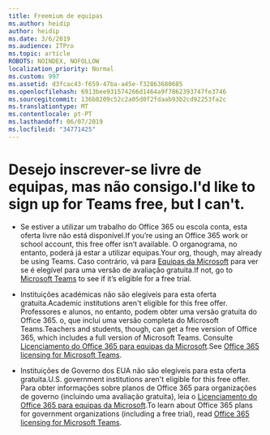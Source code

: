 ```yaml
---
title: Freemium de equipas
ms.author: heidip
author: heidip
ms.date: 3/6/2019
ms.audience: ITPro
ms.topic: article
ROBOTS: NOINDEX, NOFOLLOW
localization_priority: Normal
ms.custom: 997
ms.assetid: d3fcac43-f659-47ba-a45e-f32863680685
ms.openlocfilehash: 6913bee931574266d1464a9f7862393747fe3746
ms.sourcegitcommit: 136b8209c52c2a05d0f2fdaab93b2cd92253fa2c
ms.translationtype: MT
ms.contentlocale: pt-PT
ms.lasthandoff: 06/07/2019
ms.locfileid: "34771425"
---
```

# <a name="id-like-to-sign-up-for-teams-free-but-i-cant"></a><span data-ttu-id="3ea8a-102">Desejo inscrever-se livre de equipas, mas não consigo.</span><span class="sxs-lookup"><span data-stu-id="3ea8a-102">I'd like to sign up for Teams free, but I can't.</span></span>

- <span data-ttu-id="3ea8a-103">Se estiver a utilizar um trabalho do Office 365 ou escola conta, esta oferta livre não está disponível.</span><span class="sxs-lookup"><span data-stu-id="3ea8a-103">If you’re using an Office 365 work or school account, this free offer isn’t available.</span></span> <span data-ttu-id="3ea8a-104">O organograma, no entanto, poderá já estar a utilizar equipas.</span><span class="sxs-lookup"><span data-stu-id="3ea8a-104">Your org, though, may already be using Teams.</span></span> <span data-ttu-id="3ea8a-105">Caso contrário, vá para [Equipas da Microsoft](https://products.office.com/microsoft-teams/group-chat-software) para ver se é elegível para uma versão de avaliação gratuita.</span><span class="sxs-lookup"><span data-stu-id="3ea8a-105">If not, go to [Microsoft Teams](https://products.office.com/microsoft-teams/group-chat-software) to see if it’s eligible for a free trial.</span></span>

- <span data-ttu-id="3ea8a-106">Instituições académicas não são elegíveis para esta oferta gratuita.</span><span class="sxs-lookup"><span data-stu-id="3ea8a-106">Academic institutions aren't eligible for this free offer.</span></span> <span data-ttu-id="3ea8a-107">Professores e alunos, no entanto, podem obter uma versão gratuita do Office 365. o, que inclui uma versão completa do Microsoft Teams.</span><span class="sxs-lookup"><span data-stu-id="3ea8a-107">Teachers and students, though, can get a free version of Office 365, which includes a full version of Microsoft Teams.</span></span> <span data-ttu-id="3ea8a-108">Consulte [Licenciamento do Office 365 para equipas da Microsoft](https://docs.microsoft.com/microsoftteams/office-365-licensing).</span><span class="sxs-lookup"><span data-stu-id="3ea8a-108">See [Office 365 licensing for Microsoft Teams](https://docs.microsoft.com/microsoftteams/office-365-licensing).</span></span>

- <span data-ttu-id="3ea8a-109">Instituições de Governo dos EUA não são elegíveis para esta oferta gratuita.</span><span class="sxs-lookup"><span data-stu-id="3ea8a-109">U.S. government institutions aren't eligible for this free offer.</span></span> <span data-ttu-id="3ea8a-110">Para obter informações sobre planos de Office 365 para organizações de governo (incluindo uma avaliação gratuita), leia o [Licenciamento do Office 365 para equipas da Microsoft](https://docs.microsoft.com/microsoftteams/office-365-licensing).</span><span class="sxs-lookup"><span data-stu-id="3ea8a-110">To learn about Office 365 plans for government organizations (including a free trial), read [Office 365 licensing for Microsoft Teams](https://docs.microsoft.com/microsoftteams/office-365-licensing).</span></span>


